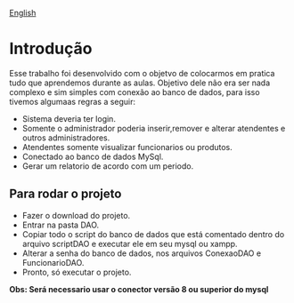 [English](README_ENG.md)

# Introdução
Esse trabalho foi desenvolvido com o objetvo de colocarmos em pratica tudo que aprendemos durante as aulas.
Objetivo dele não era ser nada complexo e sim simples com conexão ao banco de dados, para isso tivemos algumaas regras a seguir:
- Sistema deveria ter login.
- Somente o administrador poderia inserir,remover e alterar atendentes e outros administradores. 
- Atendentes somente visualizar funcionarios ou produtos.
- Conectado ao banco de dados MySql.
- Gerar um relatorio de acordo com um periodo. 

## Para rodar o projeto

- Fazer o download do projeto.
- Entrar na pasta DAO.
- Copiar todo o script do banco de dados que está comentado dentro do arquivo scriptDAO e executar ele em seu mysql ou xampp.
- Alterar a senha do banco de dados, nos arquivos ConexaoDAO e FuncionarioDAO.
- Pronto, só executar o projeto.

**Obs: Será necessario usar o conector versão 8 ou superior do mysql**
